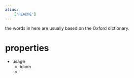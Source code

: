 ```yaml
---
alias:
    ['README']
---
```

the words in here are usually
based on the Oxford dictionary.

# properties
- usage
    - idiom
    - 